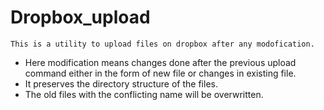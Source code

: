 # Dropbox_upload


    This is a utility to upload files on dropbox after any modofication.

 - Here modification means changes done after the previous upload command either in the form of new file or changes in existing file.
 - It preserves the directory structure of the files.
 - The old files with the conflicting name will be overwritten.